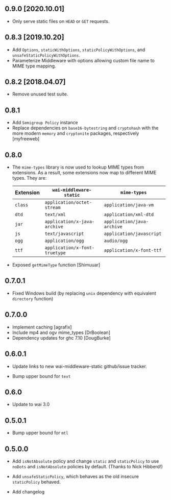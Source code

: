 ## 0.9.0 [2020.10.01]
* Only serve static files on `HEAD` or `GET` requests.

## 0.8.3 [2019.10.20]
* Add `Options`, `staticWithOptions`, `staticPolicyWithOptions`, and `unsafeStaticPolicyWithOptions`.
* Parameterize Middleware with options allowing custom file name to MIME type mapping.

## 0.8.2 [2018.04.07]
* Remove unused test suite.

## 0.8.1
* Add `Semigroup Policy` instance
* Replace dependencies on `base16-bytestring` and `cryptohash` with the more
  modern `memory` and `cryptonite` packages, respectively [myfreeweb]

## 0.8.0
* The `mime-types` library is now used to lookup MIME types from extensions.
  As a result, some extensions now map to different MIME types. They are:

  Extension | `wai-middleware-static`       | `mime-types` |
  --------- | ----------------------------- | ------------ |
  `class`   | `application/octet-stream`    | `application/java-vm`
  `dtd`     | `text/xml`                    | `application/xml-dtd`
  `jar`     | `application/x-java-archive`  | `application/java-archive`
  `js`      | `text/javascript`             | `application/javascript`
  `ogg`     | `application/ogg`             | `audio/ogg`
  `ttf`     | `application/x-font-truetype` | `application/x-font-ttf`

* Exposed `getMimeType` function [Shimuuar]

## 0.7.0.1
* Fixed Windows build (by replacing `unix` dependency with equivalent `directory`
  function)

## 0.7.0.0
* Implement caching [agrafix]
* Include mp4 and ogv mime_types [DrBoolean]
* Dependency updates for ghc 7.10 [DougBurke]

## 0.6.0.1

* Update links to new wai-middleware-static github/issue tracker.

* Bump upper bound for `text`

## 0.6.0

* Update to wai 3.0

## 0.5.0.1

* Bump upper bound for `mtl`

## 0.5.0.0

* Add `isNotAbsolute` policy and change `static` and `staticPolicy` to
  use `noDots` and `isNotAbsolute` policies by default. (Thanks to Nick Hibberd!)

* Add `unsafeStaticPolicy`, which behaves as the old insecure `staticPolicy` behaved.

* Add changelog
